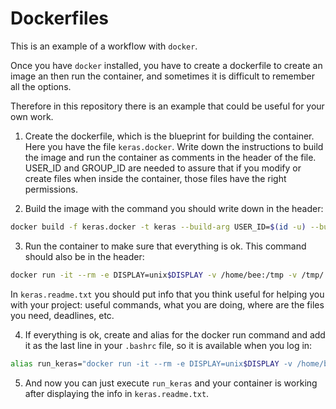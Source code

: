 # Dockerfiles

This is an example of a workflow with `docker`.

Once you have `docker` installed, you have to create a dockerfile to create an image an then run the container, and sometimes it is difficult to remember all the options.

Therefore in this repository there is an example that could be useful for your own work.

1. Create the dockerfile, which is the blueprint for building the container. Here you have the file `keras.docker`. Write down the instructions to build the image and run the container as comments in the header of the file. USER_ID and GROUP_ID are needed to assure that if you modify or create files when inside the container, those files have the right permissions.

2. Build the image with the command you should write down in the header:

```bash
docker build -f keras.docker -t keras --build-arg USER_ID=$(id -u) --build-arg GROUP_ID=$(id -g) .
```

3. Run the container to make sure that everything is ok. This command should also be in the header:

```bash
docker run -it --rm -e DISPLAY=unix$DISPLAY -v /home/bee:/tmp -v /tmp/.X11-unix:/tmp/.X11-unix keras /bin/bash -c 'cat /keras.readme.txt; bash'
```

In `keras.readme.txt` you should put info that you think useful for helping you with your project: useful commands, what you are doing, where are the files you need, deadlines, etc.

4. If everything is ok, create and alias for the docker run command and add it as the last line in your `.bashrc` file, so it is available when you log in:

```bash
alias run_keras="docker run -it --rm -e DISPLAY=unix$DISPLAY -v /home/bee:/tmp -v /tmp/.X11-unix:/tmp/.X11-unix keras /bin/bash -c 'cat /keras.readme.txt; bash'"
```

5. And now you can just execute `run_keras` and your container is working after displaying the info in `keras.readme.txt`.


